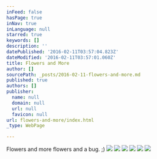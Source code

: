 ```yaml
---
inFeed: false
hasPage: true
inNav: true
inLanguage: null
starred: true
keywords: []
description: ''
datePublished: '2016-02-11T03:57:04.823Z'
dateModified: '2016-02-11T03:57:01.060Z'
title: Flowers and More
author: []
sourcePath: _posts/2016-02-11-flowers-and-more.md
published: true
authors: []
publisher:
  name: null
  domain: null
  url: null
  favicon: null
url: flowers-and-more/index.html
_type: WebPage

---
```

Flowers and more flowers and a bug. ;)
![](https://s3-us-west-2.amazonaws.com/the-grid-img/p/709f2f5364631b862a5a8e1a3b47947b731db224.jpg)
![](https://s3-us-west-2.amazonaws.com/the-grid-img/p/39d33cdda4ad2e3996e13c35f04a79af31aab98c.jpg)
![](https://s3-us-west-2.amazonaws.com/the-grid-img/p/031fe81ce15503dd5dee8d29421bb22e13b94666.jpg)
![](https://s3-us-west-2.amazonaws.com/the-grid-img/p/a610e1c8de32cc76844dfe7fe4bb4c21b035ce71.jpg)
![](https://s3-us-west-2.amazonaws.com/the-grid-img/p/0f1c3b55a1802b8d4f36bb4831132d291f888eb4.jpg)
![](https://s3-us-west-2.amazonaws.com/the-grid-img/p/86ac5d9648d476294de3734cfd81c1db2bccd753.jpg)